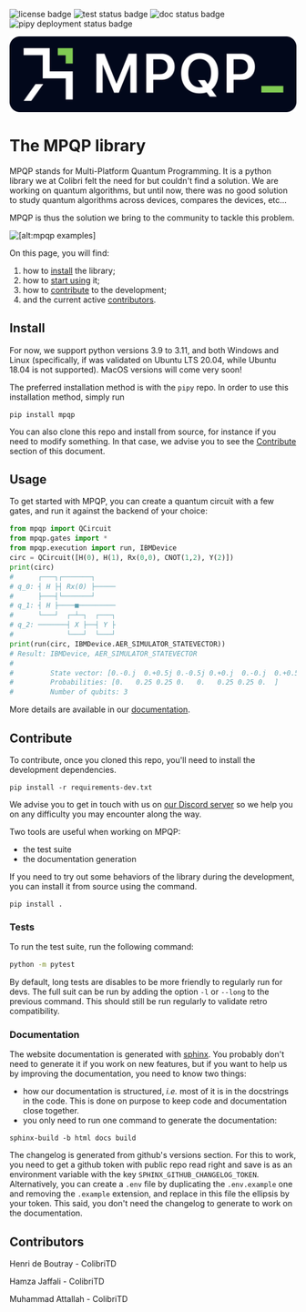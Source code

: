 ![license badge](https://img.shields.io/github/license/ColibrITD-SAS/mpqp)
![test status badge](https://img.shields.io/github/actions/workflow/status/ColibrITD-SAS/mpqp/tests.yml?branch=dev&label=tests)
![doc status badge](https://img.shields.io/github/actions/workflow/status/ColibrITD-SAS/mpqp/doc.yml?label=doc)
![pipy deployment status badge](https://img.shields.io/github/actions/workflow/status/ColibrITD-SAS/mpqp/pipy.yml?label=pipy)

![[alt:mpqp logo]](resources/dark-logo.svg)

# The MPQP library

MPQP stands for Multi-Platform Quantum Programming. It is a python library we at
Colibri felt the need for but couldn't find a solution. We are working on
quantum algorithms, but until now, there was no good solution to study quantum
algorithms across devices, compares the devices, etc...

MPQP is thus the solution we bring to the community to tackle this problem.

![[alt:mpqp examples]](resources/mpqp-usage.gif)

On this page, you will find:

1. how to [install](#install) the library;
2. how to [start using](#usage) it;
3. how to [contribute](#contribute) to the development;
4. and the current active [contributors](#contributors).

## Install

For now, we support python versions 3.9 to 3.11, and both Windows and Linux
(specifically, if was validated on Ubuntu LTS 20.04, while Ubuntu 18.04 is not
supported). MacOS versions will come very soon!

The preferred installation method is with the `pipy` repo. In order to use this
installation method, simply run

```
pip install mpqp
```

You can also clone this repo and install from source, for instance if you need
to modify something. In that case, we advise you to see the
[Contribute](#contribute) section of this document.

## Usage

To get started with MPQP, you can create a quantum circuit with a few gates, and
run it against the backend of your choice:

```py
from mpqp import QCircuit
from mpqp.gates import *
from mpqp.execution import run, IBMDevice
circ = QCircuit([H(0), H(1), Rx(0,0), CNOT(1,2), Y(2)])
print(circ)
#      ┌───┐┌───────┐
# q_0: ┤ H ├┤ Rx(0) ├─────
#      ├───┤└───────┘
# q_1: ┤ H ├────■─────────
#      └───┘  ┌─┴─┐  ┌───┐
# q_2: ───────┤ X ├──┤ Y ├
#             └───┘  └───┘
print(run(circ, IBMDevice.AER_SIMULATOR_STATEVECTOR))
# Result: IBMDevice, AER_SIMULATOR_STATEVECTOR
#
#         State vector: [0.-0.j  0.+0.5j 0.-0.5j 0.+0.j  0.-0.j  0.+0.5j 0.-0.5j 0.+0.j ]
#         Probabilities: [0.   0.25 0.25 0.   0.   0.25 0.25 0.  ]
#         Number of qubits: 3
```

More details are available in our [documentation](https://mpqpdoc.colibri-quantum.com).

## Contribute

To contribute, once you cloned this repo, you'll need to install the development
dependencies.

```
pip install -r requirements-dev.txt
```

We advise you to get in touch with us on
[our Discord server](https://discord.gg/yyukutWbzf) so we help you on any
difficulty you may encounter along the way.

Two tools are useful when working on MPQP:

- the test suite
- the documentation generation

If you need to try out some behaviors of the library during the development, you
can install it from source using the command.

```
pip install .
```

### Tests

To run the test suite, run the following command:

```sh
python -m pytest
```

By default, long tests are disables to be more friendly to regularly run for
devs. The full suit can be run by adding the option `-l` or `--long` to the
previous command. This should still be run regularly to validate retro
compatibility.

<!-- 3M-TODO: add doctest for doc testing and tox for multiversions testing -->

### Documentation

The website documentation is generated with
[sphinx](https://www.sphinx-doc.org/en/master/index.html). You probably don't
need to generate it if you work on new features, but if you want to help us by
improving the documentation, you need to know two things:

- how our documentation is structured, _i.e._ most of it is in the docstrings in
  the code. This is done on purpose to keep code and documentation close
  together.
- you only need to run one command to generate the documentation:

```
sphinx-build -b html docs build
```

The changelog is generated from github's versions section. For this to work, you
need to get a github token with public repo read right and save is as an
environment variable with the key `SPHINX_GITHUB_CHANGELOG_TOKEN`.
Alternatively, you can create a `.env` file by duplicating the `.env.example`
one and removing the `.example` extension, and replace in this file the ellipsis
by your token. This said, you don't need the changelog to generate to work on
the documentation.

## Contributors

Henri de Boutray - ColibriTD

Hamza Jaffali - ColibriTD

Muhammad Attallah - ColibriTD
